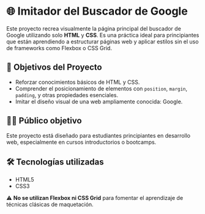 # 🌐 Imitador del Buscador de Google

Este proyecto recrea visualmente la página principal del buscador de Google utilizando solo **HTML** y **CSS**. Es una práctica ideal para principiantes que están aprendiendo a estructurar páginas web y aplicar estilos sin el uso de frameworks como Flexbox o CSS Grid.

## 🎯 Objetivos del Proyecto

- Reforzar conocimientos básicos de HTML y CSS.
- Comprender el posicionamiento de elementos con `position`, `margin`, `padding`, y otras propiedades esenciales.
- Imitar el diseño visual de una web ampliamente conocida: Google.

## 🧑‍🏫 Público objetivo

Este proyecto está diseñado para estudiantes principiantes en desarrollo web, especialmente en cursos introductorios o bootcamps.

## 🛠️ Tecnologías utilizadas

- HTML5
- CSS3

⚠️ **No se utilizan Flexbox ni CSS Grid** para fomentar el aprendizaje de técnicas clásicas de maquetación.

